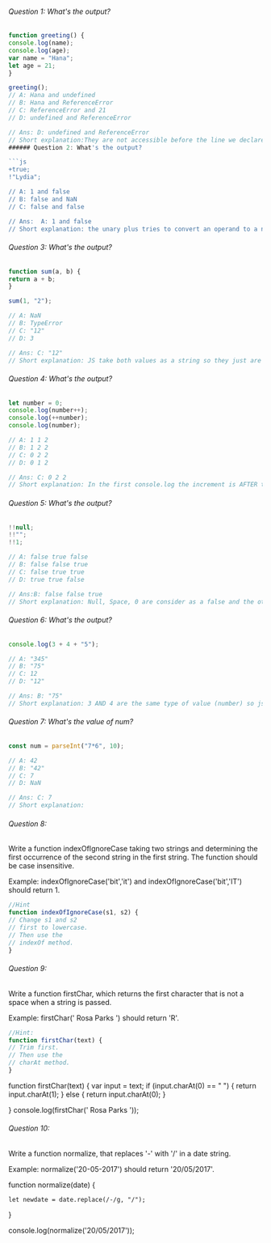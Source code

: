 ###### Question 1: What's the output?

```js
function greeting() {
console.log(name);
console.log(age);
var name = "Hana";
let age = 21;
}

greeting();
// A: Hana and undefined
// B: Hana and ReferenceError
// C: ReferenceError and 21
// D: undefined and ReferenceError

// Ans: D: undefined and ReferenceError
// Short explanation:They are not accessible before the line we declare
###### Question 2: What's the output?

```js
+true;
!"Lydia";

// A: 1 and false
// B: false and NaN
// C: false and false

// Ans:  A: 1 and false
// Short explanation: the unary plus tries to convert an operand to a number. true is 1, and false is 0.


```
###### Question 3: What's the output?

```js
function sum(a, b) {
return a + b;
}

sum(1, "2");

// A: NaN
// B: TypeError
// C: "12"
// D: 3

// Ans: C: "12"
// Short explanation: JS take both values as a string so they just are concatenated
```
###### Question 4: What's the output?

```js
let number = 0;
console.log(number++);
console.log(++number);
console.log(number);

// A: 1 1 2
// B: 1 2 2
// C: 0 2 2
// D: 0 1 2

// Ans: C: 0 2 2
// Short explanation: In the first console.log the increment is AFTER the variable so it would show in the next opportunity. In the second the incremnet is BEFORE the  variable so it will increce the value before show it.
```

###### Question 5: What's the output?

```js
!!null;
!!"";
!!1;

// A: false true false
// B: false false true
// C: false true true
// D: true true false

// Ans:B: false false true
// Short explanation: Null, Space, 0 are consider as a false and the others elemnts as true

```
###### Question 6: What's the output?

```js
console.log(3 + 4 + "5");

// A: "345"
// B: "75"
// C: 12
// D: "12"

// Ans: B: "75"
// Short explanation: 3 AND 4 are the same type of value (number) so js add them but 5 is String so this value is only concatenated with the result of the addittion
```
###### Question 7: What's the value of num?

```js
const num = parseInt("7*6", 10);

// A: 42
// B: "42"
// C: 7
// D: NaN

// Ans: C: 7
// Short explanation:
```

###### Question 8:

Write a function indexOfIgnoreCase taking two strings
and determining the first occurrence of the second
string in the first string. The function should be
case insensitive.

Example: indexOfIgnoreCase('bit','it') and
indexOfIgnoreCase('bit','IT') should return 1.

```js
//Hint
function indexOfIgnoreCase(s1, s2) {
// Change s1 and s2
// first to lowercase.
// Then use the
// indexOf method.
}

```

###### Question 9:
Write a function firstChar, which returns the
first character that is not a space when a string
is passed.

Example: firstChar(' Rosa Parks ') should return 'R'.

```js
//Hint:
function firstChar(text) {
// Trim first.
// Then use the
// charAt method.
}
```
function firstChar(text) {
    var input = text;
    if (input.charAt(0) == " ") {
        return input.charAt(1);
    }
    else {
        return input.charAt(0);
    }

}
console.log(firstChar(' Rosa Parks '));


###### Question 10:
Write a function normalize, that replaces '-'
with '/' in a date string.

Example: normalize('20-05-2017') should return
'20/05/2017'.


function normalize(date) {

    let newdate = date.replace(/-/g, "/");

}

console.log(normalize('20/05/2017'));